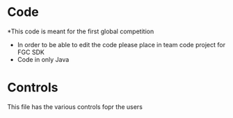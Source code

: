 Code
==========
*This code is meant for the first global competition
* In order to be able to edit the code please place in team code project for FGC SDK
* Code in only Java

Controls
============
This file has the various controls fopr the users